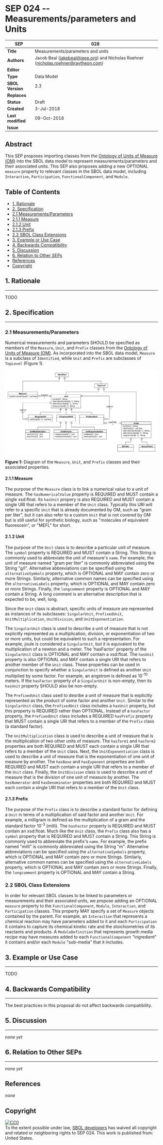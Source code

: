 SEP 024 -- Measurements/parameters and Units
=====================================

SEP                   | 028
----------------------|--------------
**Title**             | Measurements/parameters and units
**Authors**           | Jacob Beal (jakebeal@ieee.org) and Nicholas Roehner (nicholas.roehner@raytheon.com)
**Editor**            | 
**Type**              | Data Model
**SBOL Version**      | 2.3
**Replaces**          | 
**Status**            | Draft
**Created**           | 3-Jul-2018
**Last modified**     | 09-Oct-2018
**Issue**             | 

Abstract
-----------

This SEP proposes importing classes from the [Ontology of Units of Measure (OM)](http://www.ontology-of-units-of-measure.org/resource/om-2) into the SBOL data model to represent measurements/parameters and their associated units. This SEP also proposes adding a new OPTIONAL `measure` property to relevant classes in the SBOL data model, including `Interaction`, `Participation`, `FunctionalComponent`, and `Module`.


Table of Contents
---------------------

* [1. Rationale](#rationale)
* [2. Specification](#specification)
 * [2.1 Measurements/Parameters](#measurements)
  * [2.1.1 Measure](#measure)
  * [2.1.2 Unit](#unit)
  * [2.1.3 Prefix](#prefix)
 * [2.2 SBOL Class Extensions](#sbol_extension)
* [3. Example or Use Case](#example)
* [4. Backwards Compatibility](#compatibility)
* [5. Discussion](#discussion)
* [6. Relation to Other SEPs](#relation)
* [References](#references)
* [Copyright](#copyright)

## 1. Rationale <a name="rationale"></a>
----------------

TODO


## 2. Specification <a name="specification"></a>
----------------------------------------------

### 2.1 Measurements/Parameters<a name="measurements"></a>

Numerical measurements and parameters SHOULD be specified as members of the `Measure`, `Unit`, and `Prefix` classes from the [Ontology of Units of Measure (OM)](http://www.ontology-of-units-of-measure.org/resource/om-2). As incorporated into the SBOL data model, `Measure` is a subclass of `Identified`, while `Unit` and `Prefix` are subclasses of `TopLevel` (Figure 1). 

![Measure, Unit, and Prefix class UML diagram](images/sep_028_measure_unit.png "Measure, Unit, and Prefix class UML diagram")

**Figure 1:** Diagram of the `Measure`, `Unit`, and `Prefix` classes and their associated properties.

#### 2.1.1 Measure<a name="measure"></a>

The purpose of the `Measure` class is to link a numerical value to a unit of measure. The `hasNumericalValue` property is REQUIRED and MUST contain a single xsd:float. Its `hasUnit` propery is also REQUIRED and MUST contain a single URI that refers to a member of the `Unit` class. Typically this URI will refer to a specific `Unit` that is already documented by OM, such as "gram per liter", but it can also refer to a custom `Unit` that is not covered by OM but is still useful for synthetic biology, such as "molecules of equivalent fluorescein", or "MEFL" for short.

#### 2.1.2 Unit<a name="unit"></a>

The purpose of the `Unit` class is to describe a particular unit of measure. The `symbol` property is REQUIRED and MUST contain a String. This String is commonly used to abbreviate the unit of measure's `name`. For example, the unit of measure named "gram per liter" is commonly abbreviated using the String "g/l". Alternative abbreviations can be specified using the `alternativeSymbols` property, which is OPTIONAL and MAY contain zero or more Strings. Similarly, alternative common names can be specified using the `alternativeLabels` property, which is OPTIONAL and MAY contain zero or more Strings. Finally, the `longcomment` property is OPTIONAL and MAY contain a String. A long comment is an alternative description that is expected to be, well, long.

Since the `Unit` class is abstract, specific units of measure are represented as instances of its subclasses: `SingularUnit`, `PrefixedUnit`, `UnitMultiplication`, `UnitDivision`, and `UnitExponentiation`.

The `SingularUnit` class is used to describe a unit of measure that is not explicitly represented as a multiplication, division, or exponentiation of two or more units, but could be equivalent to such a representation. For example, joule is considered a `SingularUnit`, but it is equivalent to the multiplication of a newton and a meter. The 'hasFactor' property of the `SingularUnit` class is OPTIONAL and MAY contain a xsd:float. The `hasUnit` property is also OPTIONAL and MAY contain a single URI that refers to another member of the `Unit` class. These properties can be used in conjunction to specify whether a `SingularUnit` is defined as another `Unit` multiplied by some factor. For example, an angstrom is defined as 10<sup>-10</sup> meters. If the `hasFactor` property of a `SingularUnit` is non-empty, then its `hasUnit` property SHOULD also be non-empty.

The `PrefixedUnit` class used to desribe a unit of measure that is explicitly represented as the product of some factor and another `Unit`. Similar to the `SingularUnit` class, the `PrefixedUnit` class includes a `hasUnit` property, but this property is REQUIRED rather than OPTIONAL. Instead of a `hasFactor` property, the `PrefixedUnit` class includes a REQUIRED `hasPrefix` property that MUST contain a single URI that refers to a member of the `Prefix` class (a standard factor).

The `UnitMultiplication` class is used to describe a unit of measure that is the multiplication of two other units of measure. The `hasTerm1` and `hasTerm2` properties are both REQUIRED and MUST each contain a single URI that refers to a member of the `Unit` class. Next, the `UnitExponentiation` class is used to describe a unit of measure that is the exponentiation of one unit of measure by another. The `hasBase` and `hasExponent` properties are both REQUIRED and MUST each contain a single URI that refers to a member of the `Unit` class. Finally, the `UnitDivision` class is used to describe a unit of measure that is the division of one unit of measure by another. The `hasNumerator` and `hasDenominator` properties are both REQUIRED and MUST each contain a single URI that refers to a member of the `Unit` class.

#### 2.1.3 Prefix<a name="prefix"></a>

The purpose of the `Prefix` class is to describe a standard factor for defining a `Unit` in terms of a multiplication of said factor and another `Unit`. For example, a milligram is defined as the multiplication of a gram and the standard factor 10<sup>-3</sup> (milli). The `hasFactor` property is REQUIRED and MUST contain an xsd:float. Much like the `Unit` class, the `Prefix` class also has a  `symbol` property that is REQUIRED and MUST contain a String. This String is commonly used to abbreviate the prefix's `name`. For example, the prefix named "milli" is commonly abbreviated using the String "m". Alternative abbreviations can be specified using the `alternativeSymbols` property, which is OPTIONAL and MAY contain zero or more Strings. Similarly, alternative common names can be specified using the `alternativeLabels` property, which is OPTIONAL and MAY contain zero or more Strings. Finally, the `longcomment` property is OPTIONAL and MAY contain a String.

### 2.2 SBOL Class Extensions<a name="sbol_extension"></a>

In order for relevant SBOL classes to be linked to parameters or measurements and their associated units, we propose adding an OPTIONAL `measure` property to the `FunctionalComponent`, `Module`, `Interaction`, and `Participation` classes. This property MAY specify a set of `Measure` objects contained by the parent. For example, an `Interaction` that represents a chemical reaction may have parameters added to it and each `Participation` it contains to capture its chemical kinetic rate and the stoichiometries of its reactants and products. A `ModuleDefinition` that represents growth media recipe may have measures added to each `FunctionalComponent` "ingredient" it contains and/or each `Module` "sub-media" that it includes.

## 3. Example or Use Case <a name='example'></a>
-------------------------------

TODO

## 4. Backwards Compatibility <a name='compatibility'></a>
-----------------

The best practices in this proposal do not affect backwards compatibility.


## 5. Discussion <a name='discussion'></a>
-----------------

_none yet_

## 6. Relation to Other SEPs <a name='relation'></a>
-----------------

_none yet_

References <a name='references'></a>
----------------

_none_

Copyright <a name='copyright'></a>
-------------
<p xmlns:dct="http://purl.org/dc/terms/" xmlns:vcard="http://www.w3.org/2001/vcard-rdf/3.0#">
  <a rel="license"
     href="http://creativecommons.org/publicdomain/zero/1.0/">
    <img src="http://i.creativecommons.org/p/zero/1.0/88x31.png" style="border-style: none;" alt="CC0" />
  </a>
  <br />
  To the extent possible under law,
  <a rel="dct:publisher"
     href="sbolstandard.org">
    <span property="dct:title">SBOL developers</span></a>
  has waived all copyright and related or neighboring rights to
  <span property="dct:title">SEP 024</span>.
This work is published from:
<span property="vcard:Country" datatype="dct:ISO3166"
      content="US" about="sbolstandard.org">
  United States</span>.
</p>

